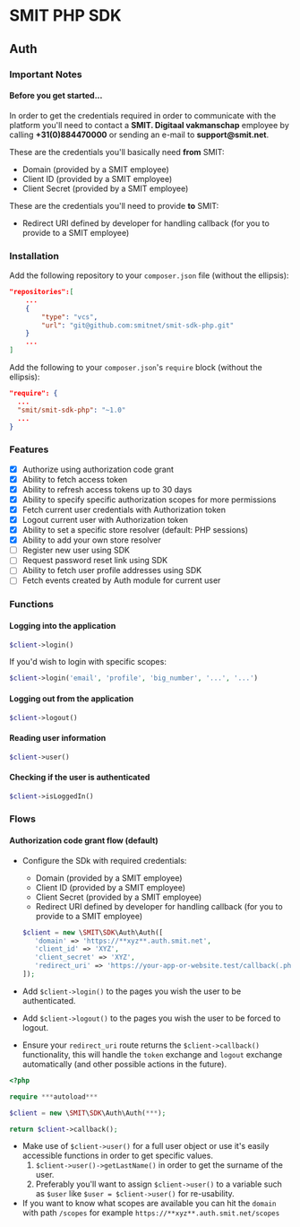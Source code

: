 # SMIT PHP SDK

## Auth

### Important Notes

#### Before you get started...
In order to get the credentials required in order to communicate with the platform you'll need to
contact a __SMIT. Digitaal vakmanschap__ employee by calling __+31(0)884470000__ or sending an e-mail to __support@smit.net__.

These are the credentials you'll basically need __from__ SMIT:
- Domain (provided by a SMIT employee)
- Client ID (provided by a SMIT employee)
- Client Secret  (provided by a SMIT employee)

These are the credentials you'll need to provide __to__ SMIT:
- Redirect URI defined by developer for handling callback (for you to provide to a SMIT employee)

### Installation

Add the following repository to your `composer.json` file (without the ellipsis):

```json
"repositories":[
    ...
    {
        "type": "vcs",
        "url": "git@github.com:smitnet/smit-sdk-php.git"
    }
    ...
]
```

Add the following to your `composer.json`'s `require` block (without the ellipsis):

```json
"require": {
  ...
  "smit/smit-sdk-php": "~1.0"
  ...
}
```

### Features

- [x] Authorize using authorization code grant
- [x] Ability to fetch access token
- [x] Ability to refresh access tokens up to 30 days
- [x] Ability to specify specific authorization scopes for more permissions
- [x] Fetch current user credentials with Authorization token
- [x] Logout current user with Authorization token
- [x] Ability to set a specific store resolver (default: PHP sessions)
- [x] Ability to add your own store resolver
- [ ] Register new user using SDK
- [ ] Request password reset link using SDK
- [ ] Ability to fetch user profile addresses using SDK
- [ ] Fetch events created by Auth module for current user

### Functions

#### Logging into the application

```php
$client->login()
```

If you'd wish to login with specific scopes:

```php
$client->login('email', 'profile', 'big_number', '...', '...')
```

#### Logging out from the application

```php
$client->logout()
```

#### Reading user information

```php
$client->user()
```

#### Checking if the user is authenticated

```php
$client->isLoggedIn()
```

### Flows

#### Authorization code grant flow (default)

- Configure the SDk with required credentials:
    - Domain (provided by a SMIT employee)
    - Client ID (provided by a SMIT employee)
    - Client Secret  (provided by a SMIT employee)
    - Redirect URI defined by developer for handling callback (for you to provide to a SMIT employee)
    
    ```php
    $client = new \SMIT\SDK\Auth\Auth([
       'domain' => 'https://**xyz**.auth.smit.net', 
       'client_id' => 'XYZ', 
       'client_secret' => 'XYZ', 
       'redirect_uri' => 'https://your-app-or-website.test/callback(.php)',
   ]);
   ``` 
- Add `$client->login()` to the pages you wish the user to be authenticated.
- Add `$client->logout()` to the pages you wish the user to be forced to logout.
- Ensure your `redirect_uri` route returns the `$client->callback()` functionality,
this will handle the `token` exchange and `logout` exchange automatically (and other possible actions in the future). 
```php
<?php

require ***autoload***

$client = new \SMIT\SDK\Auth\Auth(***);

return $client->callback();
``` 

- Make use of `$client->user()` for a full user object or use it's easily accessible functions in order to get specific values.
    1. `$client->user()->getLastName()` in order to get the surname of the user.
    2. Preferably you'll want to assign `$client->user()` to a variable such as `$user` like `$user = $client->user()` for re-usability.
- If you want to know what scopes are available you can hit the `domain` with path `/scopes` for example `https://**xyz**.auth.smit.net/scopes` 
